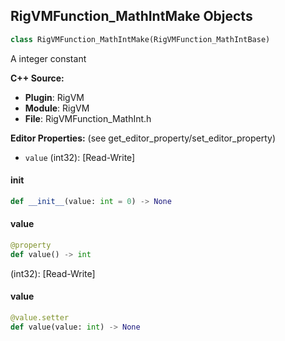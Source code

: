 ## RigVMFunction_MathIntMake Objects

```python
class RigVMFunction_MathIntMake(RigVMFunction_MathIntBase)
```

A integer constant

**C++ Source:**

- **Plugin**: RigVM
- **Module**: RigVM
- **File**: RigVMFunction_MathInt.h

**Editor Properties:** (see get_editor_property/set_editor_property)

- ``value`` (int32):  [Read-Write]

<a id="unreal.RigVMFunction_MathIntMake.__init__"></a>

#### __init__

```python
def __init__(value: int = 0) -> None
```

<a id="unreal.RigVMFunction_MathIntMake.value"></a>

#### value

```python
@property
def value() -> int
```

(int32):  [Read-Write]

<a id="unreal.RigVMFunction_MathIntMake.value"></a>

#### value

```python
@value.setter
def value(value: int) -> None
```

<a id="unreal.RigUnit_MathIntMake"></a>